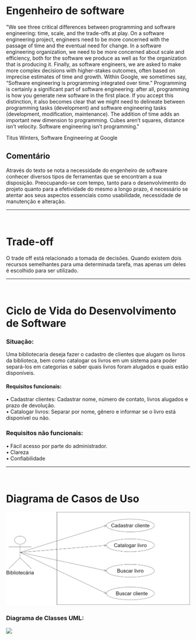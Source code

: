 # Engenheiro de software

"We see three critical differences between programming and software engineering: time, scale, and the trade-offs at play. On a software engineering project, engineers need to be more concerned with the passage of time and the eventual need for change. In a software engineering organization, we need to be more concerned about scale and efficiency, both for the software we produce as well as for the organization that is producing it. Finally, as software engineers, we are asked to make more complex decisions with higher-stakes outcomes, often based on imprecise estimates of time and growth. Within Google, we sometimes say, “Software engineering is programming integrated over time.” Programming is certainly a significant part of software engineering: after all, programming is how you generate new software in the first place. If you accept this distinction, it also becomes clear that we might need to delineate between programming tasks (development) and software engineering tasks (development, modification, maintenance). The addition of time adds an important new dimension to programming. Cubes aren’t squares, distance isn’t velocity. Software engineering isn’t programming."

Titus Winters, Software Engineering at Google


## Comentário

Através do texto se nota a necessidade do engenheiro de software conhecer diversos tipos de ferramentas que se encontram a sua disposição. Preocupando-se com tempo, tanto para o desenvolvimento do projeto quanto para a efetividade do mesmo a longo prazo, é necessário se atentar aos seus aspectos essenciais como usabilidade, necessidade de manutenção e alteração.

<hr><br>

# Trade-off

O trade off está relacionado a tomada de decisões. Quando existem dois recursos semelhantes para uma determinada tarefa, mas apenas um deles é escolhido para ser utilizado.

<hr><br>


# Ciclo de Vida do Desenvolvimento de Software

### Situação:
Uma bibliotecaria deseja fazer o cadastro de clientes que alugam os livros da biblioteca, bem como catalogar os livros em um sistema para poder separá-los em categorias e saber quais livros foram alugados e quais estão disponíveis.

#### Requisitos funcionais:
• Cadastrar clientes: Cadastrar nome, número de contato, livros alugados e prazo de devolução.<br>• Catalogar livros: Separar por nome, gênero e informar se o livro está disponível ou não.

### Requisitos não funcionais:
• Fácil acesso por parte do administrador. <br>
• Clareza <br>
• Confiabilidade
<hr><br>

# Diagrama de Casos de Uso

<img src="imagens/casosdeuso.jpg">

### Diagrama de Classes UML:

<img src="diagramadeclassesuml.jpg">
